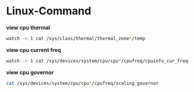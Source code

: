 # Linux-Command
**view cpu thermal**
```bash
watch -n 1 cat /sys/class/thermal/thermal_zone*/temp
```
**view cpu current freq**
```bash
watch -n 1 cat /sys/devices/system/cpu/cpu*/cpufreq/cpuinfo_cur_freq
```
**view cpu governor**
```bash
cat /sys/devices/system/cpu/cpu*/cpufreq/scaling_governor
```
